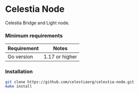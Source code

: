 # Celestia Node

Celestia Bridge and Light node.

### Minimum requirements

| Requirement | Notes            |
|-------------|------------------|
| Go version  | 1.17 or higher   |

### Installation

```sh
git clone https://github.com/celestiaorg/celestia-node.git
make install
```
